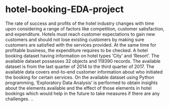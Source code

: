 # hotel-booking-EDA-project


The rate of success and profits of the hotel industry changes with time upon considering a range of factors like competition, customer satisfaction, and expenditure. Hotels must reach customer expectations to gain new customers and should not lose existing customers by making sure customers are satisfied with the services provided. At the same time for profitable business, the expenditure requires to be checked.
A hotel booking dataset having information on hotel types ‘City’ and ‘Resort’. The available dataset possesses 32 objects and 119390 records. The available dataset is from the last quarter of 2014 to the third quarter of 2017. The available data covers end-to-end customer information about who initiated the booking for certain services.
On the available dataset using Python programming, ‘Exploratory Data Analysis’ is performed to obtain insights about the elements available and the effect of those elements in hotel bookings which would help in the future to take measures if there are any challenges.
..
